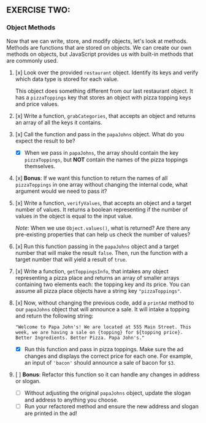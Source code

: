 ## EXERCISE TWO:

### Object Methods

Now that we can write, store, and modify objects, let's look at methods. Methods are functions that are stored on objects. We can create our own methods on objects, but JavaScript provides us with built-in methods that are commonly used.

1. [x] Look over the provided `restaurant` object. Identify its keys and verify which data type is stored for each value.

   This object does something different from our last restaurant object. It has a `pizzaToppings` key that stores an object with pizza topping keys and price values.

2. [x] Write a function, `grabCategories`, that accepts an object and returns an array of all the keys it contains.

3. [x] Call the function and pass in the `papaJohns` object. What do you expect the result to be?

   - [x] When we pass in `papaJohns`, the array should contain the key `pizzaToppings`, but **NOT** contain the names of the pizza toppings themselves.

4. [x] **Bonus**: If we want this function to return the names of all `pizzaToppings` in one array without changing the internal code, what argument would we need to pass it?

5. [x] Write a function, `verifyValues`, that accepts an object and a target number of values. It returns a boolean representing if the number of values in the object is equal to the input value.

   _Note_: When we use `Object.values()`, what is returned? Are there any pre-existing properties that can help us check the number of values?

6. [x] Run this function passing in the `papaJohns` object and a target number that will make the result `false`. Then, run the function with a target number that will yield a result of `true`.

7. [x] Write a function, `getToppingsInfo`, that intakes any object representing a pizza place and returns an array of smaller arrays containing two elements each: the topping key and its price. You can assume all pizza place objects have a string key `"pizzaToppings"`.

8. [x] Now, without changing the previous code, add a `printAd` method to our `papaJohns` object that will announce a sale. It will intake a topping and return the following string:

   `"Welcome to Papa John's! We are located at 555 Main Street. This week, we are having a sale on {topping} for ${topping price}. Better Ingredients. Better Pizza. Papa John's."`

   - [x] Run this function and pass in pizza toppings. Make sure the ad changes and displays the correct price for each one. For example, an input of `'bacon'` should announce a sale of bacon for `$3`.

9. [ ] **Bonus**: Refactor this function so it can handle any changes in address or slogan.

   - [ ] Without adjusting the original `papaJohns` object, update the slogan and address to anything you choose.
   - [ ] Run your refactored method and ensure the new address and slogan are printed in the ad!
